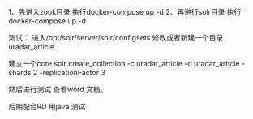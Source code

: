 1、先进入zook目录 执行docker-compose up -d
2、再进行solr目录 执行docker-compose up -d

测试：
进入/opt/solr/server/solr/configsets
修改或者新建一个目录
uradar_article

建立一个core
solr create_collection -c uradar_article -d uradar_article -shards 2 -replicationFactor 3 

然后进行测试 查看word 文档。

后期配合RD 用java 测试
